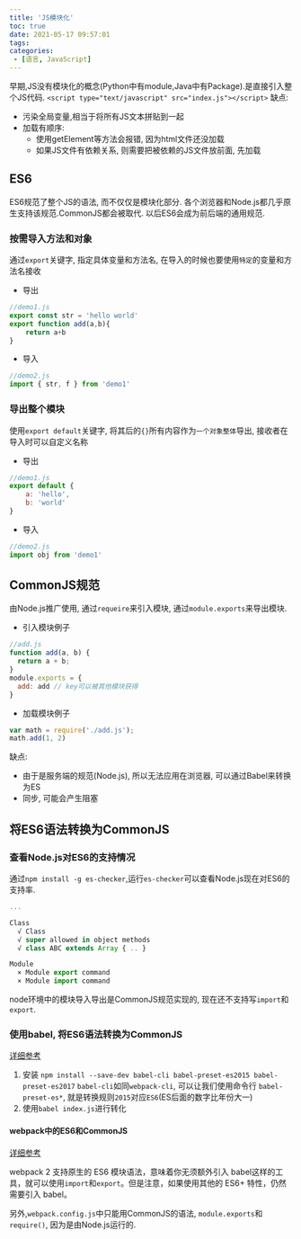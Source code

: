 ```yaml
---
title: 'JS模块化'
toc: true
date: 2021-05-17 09:57:01
tags:
categories:
 - [语言, JavaScript]
---
```


早期,JS没有模块化的概念(Python中有module,Java中有Package).是直接引入整个JS代码.
`<script type="text/javascript" src="index.js"></script>`
缺点:
- 污染全局变量,相当于将所有JS文本拼贴到一起
- 加载有顺序:
    - 使用getElement等方法会报错, 因为html文件还没加载
    - 如果JS文件有依赖关系, 则需要把被依赖的JS文件放前面, 先加载


## ES6
ES6规范了整个JS的语法, 而不仅仅是模块化部分. 各个浏览器和Node.js都几乎原生支持该规范.CommonJS都会被取代. 以后ES6会成为前后端的通用规范.
### 按需导入方法和对象
通过`export`关键字, 指定具体变量和方法名, 在导入的时候也要使用`特定`的变量和方法名接收
- 导出
```js
//demo1.js
export const str = 'hello world'
export function add(a,b){
    return a+b
}
```

- 导入
```js
//demo2.js
import { str, f } from 'demo1'
```

### 导出整个模块
使用`export default`关键字, 将其后的`{}`所有内容作为`一个对象整体`导出, 接收者在导入时可以自定义名称
- 导出
```js
//demo1.js
export default {
    a: 'hello',
    b: 'world'      
}
```

- 导入
```js
//demo2.js
import obj from 'demo1'
```


## CommonJS规范
由Node.js推广使用, 通过`requeire`来引入模块, 通过`module.exports`来导出模块.
- 引入模块例子
```js
//add.js
function add(a, b) {
  return a + b;
}
module.exports = {
  add: add // key可以被其他模块获得
}
```

- 加载模块例子
```js
var math = require('./add.js');
math.add(1, 2)
```

缺点:
- 由于是服务端的规范(Node.js), 所以无法应用在浏览器, 可以通过Babel来转换为ES
- 同步, 可能会产生阻塞




## 将ES6语法转换为CommonJS

### 查看Node.js对ES6的支持情况
通过`npm install -g es-checker`,运行`es-checker`可以查看Node.js现在对ES6的支持率.
```js
...

Class
  √ Class
  √ super allowed in object methods
  √ class ABC extends Array { .. }

Module
  × Module export command
  × Module import command
```
node环境中的模块导入导出是CommonJS规范实现的, 现在还不支持写`import`和`export`.

### 使用babel, 将ES6语法转换为CommonJS
[详细参考](https://www.jb51.net/article/184136.htm)
1. 安装
`npm install --save-dev babel-cli babel-preset-es2015 babel-preset-es2017`
`babel-cli`如同`webpack-cli`, 可以让我们使用命令行
`babel-preset-es*`, 就是转换规则`2015`对应`ES6`(ES后面的数字比年份大一)
2. 使用`babel index.js`进行转化

#### webpack中的ES6和CommonJS
[详细参考](https://webpack.docschina.org/api/module-methods/)

webpack 2 支持原生的 ES6 模块语法，意味着你无须额外引入 babel这样的工具，就可以使用`import`和`export`。但是注意，如果使用其他的 ES6+ 特性，仍然需要引入 babel。

另外,`webpack.config.js`中只能用CommonJS的语法, `module.exports`和`require()`, 因为是由Node.js运行的.
